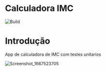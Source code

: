 # Calculadora IMC

![Build](https://img.shields.io/static/v1?label=Versão&message=1.0&color=blue)

# Introdução
App de calculadora de IMC com testes unitarios


![Screenshot_1667523705](https://user-images.githubusercontent.com/40214510/199863194-9d50875f-2507-48c9-8be9-ea9ae4c07606.png)
